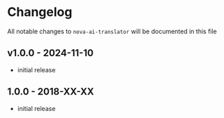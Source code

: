 # Changelog

All notable changes to `nova-ai-translator` will be documented in this file

## v1.0.0 - 2024-11-10

- initial release

## 1.0.0 - 2018-XX-XX

- initial release
